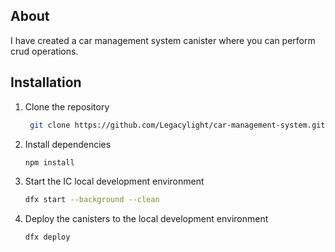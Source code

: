 ## About
I have created a car management system canister where you can perform crud operations.

## Installation

1. Clone the repository

   ```bash
    git clone https://github.com/Legacylight/car-management-system.git
    ```

2. Install dependencies

    ```bash
    npm install
    ```

3. Start the IC local development environment

    ```bash
    dfx start --background --clean
    ```

4. Deploy the canisters to the local development environment

    ```bash
    dfx deploy
    ```
